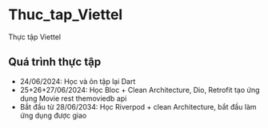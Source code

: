 # Thuc_tap_Viettel
Thực tập Viettel

## Quá trình thực tập

- 24/06/2024: Học và ôn tập lại Dart
- 25+26+27/06/2024: Học Bloc + Clean Architecture, Dio, Retrofit tạo ứng dụng Movie rest themoviedb api
- Bắt đầu từ 28/06/2034: Học Riverpod + clean Architecture, bắt đầu làm ứng dụng được giao
